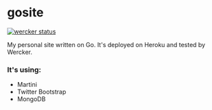 gosite
======
[![wercker status](https://app.wercker.com/status/0978095bca8eb8e1f4c0b305811524aa/m "wercker status")](https://app.wercker.com/project/bykey/0978095bca8eb8e1f4c0b305811524aa)


My personal site written on Go. It's deployed on Heroku and tested by Wercker.

### It's using:
* Martini
* Twitter Bootstrap
* MongoDB
